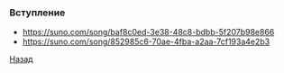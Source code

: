 ### Вступление

- https://suno.com/song/baf8c0ed-3e38-48c8-bdbb-5f207b98e866
- https://suno.com/song/852985c6-70ae-4fba-a2aa-7cf193a4e2b3

[Назад](Shenghua%20Quest.md)